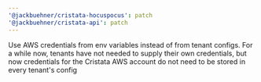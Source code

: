 ```yaml
---
'@jackbuehner/cristata-hocuspocus': patch
'@jackbuehner/cristata-api': patch
---
```


Use AWS credentials from env variables instead of from tenant configs. For a while now, tenants have not needed to supply their own credentials, but now credentials for the Cristata AWS account do not need to be stored in every tenant's config
